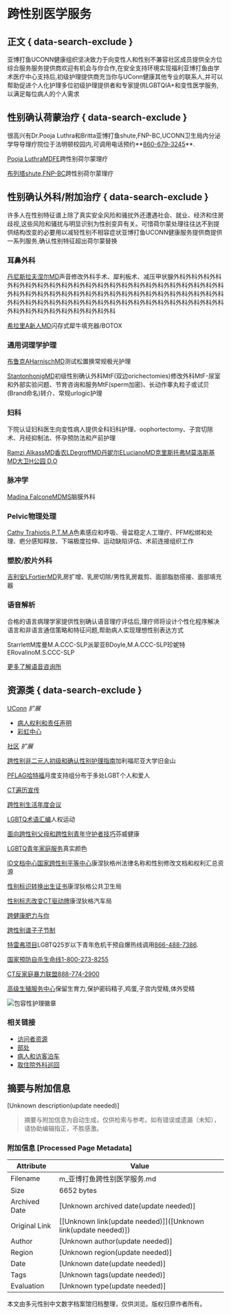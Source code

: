 # 跨性别医学服务

## 正文 { data-search-exclude }


亚博打鱼UCONN健康组织坚决致力于向变性人和性别不兼容社区成员提供全方位综合服务服务提供商欢迎有机会与你合作,在安全支持环境实现福利亚博打鱼由学术医疗中心支持后,初级护理提供商充当你与UConn健康其他专业的联系人,并可以帮助促进个人化护理多位初级护理提供者和专家提供LGBTQIA+和变性医学服务,以满足每位病人的个人需求

## 性别确认荷蒙治疗 { data-search-exclude }

很高兴有Dr.Pooja Luthra和Britta亚博打鱼shute,FNP-BC,UCONN卫生局内分泌学导导理疗院位于法明顿校园内,可调用电话预约**[860-679-3245](tel:860-679-3245)**.

[Pooja LuthraMDFE](//m.productshows.com/find-a-provider/physician/Luthra-Pooja)跨性别荷尔蒙理疗

[布列塔shute,FNP-BC](//m.productshows.com/find-a-provider/physician/Shute-Britta)跨性别荷尔蒙理疗

## 性别确认外科/附加治疗 { data-search-exclude }

许多人在性别特征谱上除了真实安全风险和骚扰外还遭遇社会、就业、经济和住房歧视,这些风险和骚扰与明显识别为性别变异有关。可惜荷尔蒙处理往往达不到提供结构改变的必要用以减轻性别不相容症状亚博打鱼UCONN健康服务提供商提供一系列服务,确认性别特征超出荷尔蒙替换

### 耳鼻外科

[丹尼斯拉夫涅尔MD](//m.productshows.com/find-a-provider/physician/Lafreniere-Denis)声音修改外科手术、犀利板术、减压甲状腺外科外科外科外科外科外科外科外科外科外科外科外科外科外科外科外科外科外科外科外科外科外科外科外科外科外科外科外科外科外科外科外科外科外科外科外科外科外科外科外科外科外科外科外科外科外科外科外科外科外科外科外科外科外科外科外科外科外科外科外科外科外科外科外科外科外科外科

[希拉里A新人MD](//m.productshows.com/find-a-provider/physician/Newsome-Hillary)闪存式犀牛填充器/BOTOX

### 通用词理学护理

[布鲁克AHarnischMD](//m.productshows.com/find-a-provider/physician/Harnisch-Brooke)测试松置换常规极光护理

[StantonhonigMD](//m.productshows.com/find-a-provider/physician/Honig-Stanton)初级性别确认外科MtF(双边orichectomies)修改外科MtF-尿室和外部实验问题、节育咨询和服务MtF(sperm加密)、长动作睾丸粒子或试贝(Brand命名)转介、常规urlogic护理

### 妇科

下院认证妇科医生向变性病人提供全科妇科护理、oophortectomy、子宫切除术、月经抑制法、怀孕预防法和产前护理

[Ramzi AlkassMD](//m.productshows.com/find-a-provider/physician/Alkass-Ramzi)[香农LDegroffMD](//m.productshows.com/find-a-provider/physician/DeGroff-Shannon)[丹妮尔ELucianoMD](//m.productshows.com/find-a-provider/physician/Luciano-Danielle)[克里斯托弗M莫洛斯基MD](//m.productshows.com/find-a-provider/physician/Morosky-Christopher)[大卫H公园 D.O](//m.productshows.com/find-a-provider/physician/Park-David)

### 脉冲学

[Madina FalconeMDMS](//m.productshows.com/find-a-provider/physician/Falcone-Madina)脑膜外科

### Pelvic物理处理

[Cathy Trahiotis,P.T.M.A](//m.productshows.com/find-a-provider/physician/Trahiotis-Catherine2)色素感应和呼吸、骨盆稳定人工理疗、PFM松绑和处理、疤分感知释放、下端极度拉伸、运动缺陷评估、术前连接组织工作

### 塑胶/胶片外科

[吉利安LFortierMD](//m.productshows.com/find-a-provider/physician/Fortier-Jillian)乳房扩增、乳房切除/男性乳房裁剪、面部脂肪搭接、面部填充器

### 语音解析

合格的语言病理学家提供性别确认语音理疗评估后,理疗师将设计个性化程序解决语言和非语言通信策略和特征问题,帮助病人实现理想性别表达方式

StarrlettM库曼M.A.CCC-SLP派翠亚BDoyle,M.A.CCC-SLP珍妮特ERovalinoM.S.CCC-SLP

[更多了解语音咨询所](//m.productshows.com/otolaryngology/services/voice-and-speech-clinic/)

## 资源类 { data-search-exclude }

[UConn](javascript:void\(0\);) _扩展_

-   [病人权利和责任声明](//m.productshows.com/policies/wp-content/uploads/sites/28/2019/12/Attachment-A-Statment-of-Patient-Rights.pdf)
-   [彩虹中心](https://rainbowcenter.uconn.edu)

[社区](javascript:void\(0\);) _扩展_

[跨性别非二元人初级和确认性别护理指南](https://transcare.ucsf.edu/guidelines)加利福尼亚大学旧金山

[PFLAG哈特福](http://www.pflaghartford.org)月度支持组分布于多处LGBT个人和爱人

[CT遍历宣传](http://www.transadvocacy.org)

[跨性别生活年度会议](http://www.transadvocacy.org/transgender-lives-conference)

[LGBTQ术语汇编](https://www.hrc.org/resources/glossary-of-terms)人权运动

[面向跨性别父母和跨性别青年守护者技巧](https://fenwayhealth.org/tips-for-parents-and-guardians-of-transgender-youth)芬威健康

[LGBTQ青年家庭服务](https://ourtruecolors.org)真实颜色

[ID文档中心国家跨性别平等中心](https://transequality.org/documents/state/connecticut)康涅狄格州法律名称和性别修改文档和权利汇总资源

[性别标识转换出生证书](https://portal.ct.gov/DPH/Vital-Records/State-Vital-Records-Office-FAQs)康涅狄格公共卫生局

[性别标志改变CT驱动牌](http://www.ct.gov/dmv/lib/dmv/20/29/b-372.pdf)康涅狄格汽车局

[跨健康肥力与你](https://43vm18syztbmv7x72s5gob18-wpengine.netdna-ssl.com/wp-content/uploads/woocommerce_uploads/2015/01/Trans-Health-Fertility-and-You.pdf)

[跨性别谱子子节制](https://www.reproductiveaccess.org/wp-content/uploads/2018/06/bc-across-gender-spectrum.pdf)

[特雷弗项目](https://www.thetrevorproject.org/)LGBTQ25岁以下青年危机干预自爆热线调用[866-488-7386](tel:866-488-7386).

[国家预防自杀生命线](http://www.suicidepreventionlifeline.org)[1-800-273-8255](tel:1-800-273-8255)

[CT反家庭暴力联盟](http://www.ctadv.org)[888-774-2900](tel:888-774-2900)

[高级生殖服务中心](https://www.uconnfertility.com/lgbtq-family-building/)保留生育力,保护密码精子,鸡蛋,子宫内受精,体外受精

![包容性护理徽章](//m.productshows.com/wp-content/uploads/2020/09/inclusive-care-badge-150x150.png)

### 相关链接

-   [访问者资源](//m.productshows.com/plan-your-visit/visitor-resources/)
-   [部处](//m.productshows.com/patient-services/all-departments-and-services/)
-   [病人和访客泊车](//m.productshows.com/park/patient-and-visitor/)
-   [取住院外科巡回](https://youtu.be/TjN04B7J-dU)
<!-- tcd_original_link https://m.productshows.com/patient-services/transgender-medicine-services -->


## 摘要与附加信息

<!-- tcd_abstract -->
[Unknown description(update needed)]
<!-- tcd_abstract_end -->

> 摘要与附加信息为自动生成，仅供检索与参考。如有错误或遗漏（未知），请协助编辑指正，不胜感激。

### 附加信息 [Processed Page Metadata]

| Attribute       | Value                                  |
|-----------------|----------------------------------------|
| Filename        | m_亚博打鱼跨性别医学服务.md                             |
| Size            | 6652 bytes                           |
| Archived Date   | [Unknown archived date(update needed)]                             |
| Original Link   | [[Unknown link(update needed)]]([Unknown link(update needed)])                       |
| Author          | [Unknown author(update needed)]                               |
| Region          | [Unknown region(update needed)]                               |
| Date            | [Unknown date(update needed)]                                 |
| Tags            | [Unknown tags(update needed)]                                 |
| Evaluation            | [Unknown type(update needed)]                                 |
<!-- tcd_table_end -->

本文由多元性别中文数字档案馆归档整理，仅供浏览。版权归原作者所有。

